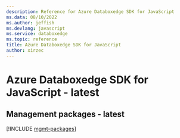 ```yaml
---
description: Reference for Azure Databoxedge SDK for JavaScript
ms.data: 08/10/2022
ms.author: jeffish
ms.devlang: javascript
ms.service: databoxedge
ms.topic: reference
title: Azure Databoxedge SDK for JavaScript
author: xirzec
---
```

# Azure Databoxedge SDK for JavaScript - latest

## Management packages - latest
[!INCLUDE [mgmt-packages](databoxedge-mgmt-index.md)]